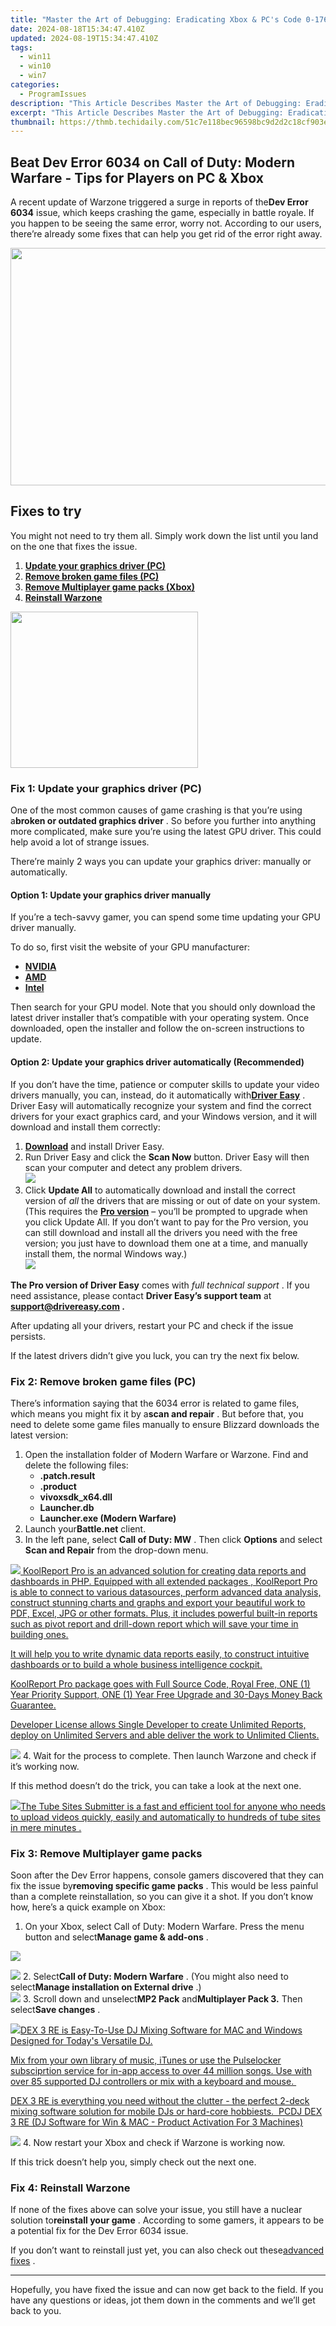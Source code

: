 ```yaml
---
title: "Master the Art of Debugging: Eradicating Xbox & PC's Code 0-1766 Error in Call of Duty: Warzone"
date: 2024-08-18T15:34:47.410Z
updated: 2024-08-19T15:34:47.410Z
tags:
  - win11
  - win10
  - win7
categories:
  - ProgramIssues
description: "This Article Describes Master the Art of Debugging: Eradicating Xbox & PC's Code 0-1766 Error in Call of Duty: Warzone"
excerpt: "This Article Describes Master the Art of Debugging: Eradicating Xbox & PC's Code 0-1766 Error in Call of Duty: Warzone"
thumbnail: https://thmb.techidaily.com/51c7e118bec96598bc9d2d2c18cf903e1dca3cd5201c33fd6a45fd74bf88fe0d.jpg
---
```


## Beat Dev Error 6034 on Call of Duty: Modern Warfare - Tips for Players on PC & Xbox

A recent update of Warzone triggered a surge in reports of the**Dev Error 6034** issue, which keeps crashing the game, especially in battle royale. If you happen to be seeing the same error, worry not. According to our users, there’re already some fixes that can help you get rid of the error right away.

<!-- affiliate ads begin -->
<a href="https://twopages.pxf.io/c/5597632/2016067/18544" target="_top" id="2016067"><img src="//a.impactradius-go.com/display-ad/18544-2016067" border="0" alt="" width="1020" height="380"/></a><img height="0" width="0" src="https://imp.pxf.io/i/5597632/2016067/18544" style="position:absolute;visibility:hidden;" border="0" />
<!-- affiliate ads end -->
## Fixes to try

 You might not need to try them all. Simply work down the list until you land on the one that fixes the issue.

1. [**Update your graphics driver (PC)**](https://www.drivereasy.com/knowledge/how-to-fix-dev-error-6034-in-warzone-pc-xbox/#fix1)
2. [**Remove broken game files (PC)**](https://www.drivereasy.com/knowledge/how-to-fix-dev-error-6034-in-warzone-pc-xbox/#fix2)
3. **[Remove Multiplayer game packs (Xbox)](https://www.drivereasy.com/knowledge/how-to-fix-dev-error-6034-in-warzone-pc-xbox/#fix3)**
4. **[Reinstall Warzone](https://tools.techidaily.com/drivereasy/download/)**

<!-- affiliate ads begin -->
<a href="https://modlily.sjv.io/c/5597632/1997817/17059" target="_top" id="1997817"><img src="//a.impactradius-go.com/display-ad/17059-1997817" border="0" alt="" width="300" height="250"/></a><img height="0" width="0" src="https://imp.pxf.io/i/5597632/1997817/17059" style="position:absolute;visibility:hidden;" border="0" />
<!-- affiliate ads end -->
### Fix 1: Update your graphics driver (PC)

 One of the most common causes of game crashing is that you’re using a**broken or outdated graphics driver** . So before you further into anything more complicated, make sure you’re using the latest GPU driver. This could help avoid a lot of strange issues.

 There’re mainly 2 ways you can update your graphics driver: manually or automatically.

#### Option 1: Update your graphics driver manually

 If you’re a tech-savvy gamer, you can spend some time updating your GPU driver manually.

To do so, first visit the website of your GPU manufacturer:

* **[NVIDIA](https://tools.techidaily.com/drivereasy/download/)**
* **[AMD](https://www.amd.com/en/support)**
* **[Intel](https://downloadcenter.intel.com/product/80939/Graphics)**

 Then search for your GPU model. Note that you should only download the latest driver installer that’s compatible with your operating system. Once downloaded, open the installer and follow the on-screen instructions to update.

#### Option 2: Update your graphics driver automatically (Recommended)

 If you don’t have the time, patience or computer skills to update your video drivers manually, you can, instead, do it automatically with[**Driver Easy**](https://tools.techidaily.com/drivereasy/download/) . Driver Easy will automatically recognize your system and find the correct drivers for your exact graphics card, and your Windows version, and it will download and install them correctly:

1. **[Download](https://tools.techidaily.com/drivereasy/download/)**  and install Driver Easy.
2. Run Driver Easy and click the **Scan Now** button. Driver Easy will then scan your computer and detect any problem drivers.  
![](https://images.drivereasy.com/wp-content/uploads/2020/08/Scan-now.jpg)
3. Click **Update All** to automatically download and install the correct version of _all_ the drivers that are missing or out of date on your system.(This requires the **[Pro version](https://tools.techidaily.com/drivereasy/download/)**  – you’ll be prompted to upgrade when you click Update All. If you don’t want to pay for the Pro version, you can still download and install all the drivers you need with the free version; you just have to download them one at a time, and manually install them, the normal Windows way.)  
![](https://images.drivereasy.com/wp-content/uploads/2020/09/de-update-all-rtx-3080.jpg)

**The Pro version of Driver Easy** comes with _full technical support_ . If you need assistance, please contact **Driver Easy’s support team** at **[support@drivereasy.com](https://tools.techidaily.com/drivereasy/download/) .**

 After updating all your drivers, restart your PC and check if the issue persists.

 If the latest drivers didn’t give you luck, you can try the next fix below.

### Fix 2: Remove broken game files (PC)

 There’s information saying that the 6034 error is related to game files, which means you might fix it by a**scan and repair** . But before that, you need to delete some game files manually to ensure Blizzard downloads the latest version:

1. Open the installation folder of Modern Warfare or Warzone. Find and delete the following files:  
   * **.patch.result**  
   * **.product**  
   * **vivoxsdk\_x64.dll**  
   * **Launcher.db**  
   * **Launcher.exe (Modern Warfare)**
2. Launch your**Battle.net** client.
3. In the left pane, select **Call of Duty: MW** . Then click **Options**  and select **Scan and Repair** from the drop-down menu.  
<!-- affiliate ads begin -->
<a href="https://secure.2checkout.com/order/checkout.php?PRODS=4737285&QTY=1&AFFILIATE=108875&CART=1"><img src="https://secure.avangate.com/images/merchant/b2f83c409ce63012229fb9cd465bdcfe/products/copy_reporting_system.png" border="0">  KoolReport Pro  is an advanced solution for creating data reports and dashboards in PHP. Equipped with all  extended packages , KoolReport Pro is able to connect to various datasources, perform advanced data analysis, construct stunning charts and graphs and export your beautiful work to PDF, Excel, JPG or other formats. Plus, it includes powerful built-in reports such as pivot report and drill-down report which will save your time in building ones. 

 It will help you to write dynamic data reports easily, to construct intuitive dashboards or to build a whole business intelligence cockpit. 

  KoolReport Pro  package goes with Full Source Code, Royal Free, ONE (1) Year Priority Support, ONE (1) Year Free Upgrade and 30-Days Money Back Guarantee. 

  Developer License  allows  Single Developer  to create Unlimited Reports, deploy on Unlimited Servers and able deliver the work to Unlimited Clients. </a>
<!-- affiliate ads end -->
![](https://images.drivereasy.com/wp-content/uploads/2021/01/warzone-verify-1.jpg)
4. Wait for the process to complete. Then launch Warzone and check if it’s working now.

 If this method doesn’t do the trick, you can take a look at the next one.

<!-- affiliate ads begin -->
<a href="https://secure.2checkout.com/order/checkout.php?PRODS=4531356&QTY=1&AFFILIATE=108875&CART=1"><img src="https://secure.avangate.com/images/merchant/8fdd149fcaa7058caccc9c4ad5b0d89a/products/tss-box.JPG" border="0">The Tube Sites Submitter is a fast and efficient tool for anyone who needs to upload videos quickly, easily and automatically to hundreds of tube sites in mere minutes . </a>
<!-- affiliate ads end -->
### Fix 3: Remove Multiplayer game packs

 Soon after the Dev Error happens, console gamers discovered that they can fix the issue by**removing specific game packs** . This would be less painful than a complete reinstallation, so you can give it a shot. If you don’t know how, here’s a quick example on Xbox:

1. On your Xbox, select Call of Duty: Modern Warfare. Press the menu button and select**Manage game & add-ons** .  
<!-- affiliate ads begin -->
<a href="https://secure.2checkout.com/order/checkout.php?PRODS=4729320&QTY=1&AFFILIATE=108875&CART=1"><img src="https://secure.avangate.com/images/merchant/f7f07e7dab09533bc71247a5b29a7373/products/2_iDeviceMessageBox.png" border="0"></a>
<!-- affiliate ads end -->
![](https://images.drivereasy.com/wp-content/uploads/2021/04/6034-xbox-remove-packs-1.jpg)
2. Select**Call of Duty: Modern Warfare** . (You might also need to select**Manage installation on External drive** .)  
![](https://images.drivereasy.com/wp-content/uploads/2021/04/6034-xbox-remove-packs-2.jpg)
3. Scroll down and unselect**MP2 Pack** and**Multiplayer Pack 3.** Then select**Save changes** .  
<!-- affiliate ads begin -->
<a href="https://shop.pcdj.com/order/checkout.php?PRODS=4698827&QTY=1&AFFILIATE=108875&CART=1"> <img src="https://secure.avangate.com/images/merchant/47f4b6321e9fd8e8f7326a6adc1a7c1e/products/dex3REpage-newmainscreenshot.png" border="0">DEX 3 RE is Easy-To-Use DJ Mixing Software for MAC and Windows Designed for Today's Versatile DJ. 

 Mix from your own library of music, iTunes or use the Pulselocker subsciprtion service for in-app access to over 44 million songs. Use with over 85 supported DJ controllers or mix with a keyboard and mouse.  

 DEX 3 RE is everything you need without the clutter - the perfect 2-deck mixing software solution for mobile DJs or hard-core hobbiests.  
 PCDJ DEX 3 RE (DJ Software for Win & MAC - Product Activation For 3 Machines)</a>
<!-- affiliate ads end -->
![](https://images.drivereasy.com/wp-content/uploads/2021/04/6034-xbox-remove-packs-3.jpg)
4. Now restart your Xbox and check if Warzone is working now.

If this trick doesn’t help you, simply check out the next one.

### Fix 4: Reinstall Warzone

 If none of the fixes above can solve your issue, you still have a nuclear solution to**reinstall your game** . According to some gamers, it appears to be a potential fix for the Dev Error 6034 issue.

 If you don’t want to reinstall just yet, you can also check out these[advanced fixes](https://tools.techidaily.com/drivereasy/download/) .

---

 Hopefully, you have fixed the issue and can now get back to the field. If you have any questions or ideas, jot them down in the comments and we’ll get back to you.

<ins class="adsbygoogle"
     style="display:block"
     data-ad-format="autorelaxed"
     data-ad-client="ca-pub-7571918770474297"
     data-ad-slot="1223367746"></ins>



<ins class="adsbygoogle"
     style="display:block"
     data-ad-client="ca-pub-7571918770474297"
     data-ad-slot="8358498916"
     data-ad-format="auto"
     data-full-width-responsive="true"></ins>


